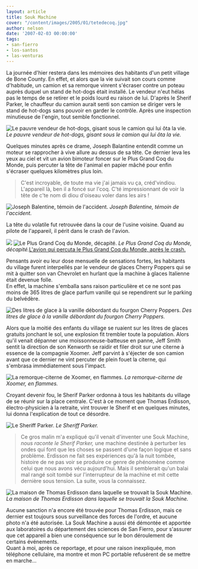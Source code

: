 ```yaml
---
layout: article
title: Souk Machine
cover: "/content/images/2005/01/tetedecoq.jpg"
author: nelson
date: '2007-02-03 00:00:00'
tags:
- san-fierro
- los-santos
- las-venturas
---
```


La journée d'hier restera dans les mémoires des habitants d'un petit village de Bone County. En effet, et alors que la vie suivait son cours comme d'habitude, un camion et sa remorque vinrent s'écraser contre un poteau auprès duquel un stand de hot-dogs était installé. Le vendeur n'eut hélas pas le temps de se retirer et le poids lourd eu raison de lui. D'après le Sherif Parker, le chauffeur du camion aurait senti son camion se diriger vers le stand de hot-dogs sans pouvoir en garder le contrôle. Après une inspection minutieuse de l'engin, tout semble fonctionnel.

![Le pauvre vendeur de hot-dogs, gisant sous le camion qui lui ôta la vie.](/content/images/2005/01/camiondog.jpg)
_Le pauvre vendeur de hot-dogs, gisant sous le camion qui lui ôta la vie._

Quelques minutes après ce drame, Joseph Balantine entendit comme un moteur se rapprocher à vive allure au dessus de sa tête. Ce dernier leva les yeux au ciel et vit un avion bimoteur foncer sur le Plus Grand Coq du Monde, puis percuter la tête de l'animal en papier mâché pour enfin s'écraser quelques kilomètres plus loin.

> C'est incroyable, de toute ma vie j'ai jamais vu ça, créd'vindiou. L'appareil là, ben il a foncé sur l'coq. C'té impressionnant de voir la tête de c'te nom di diou d'oiseau voler dans les airs !

![Joseph Balentine, témoin de l'accident.](/content/images/2005/01/credvindiou.jpg)
_Joseph Balentine, témoin de l'accident._

La tête du volatile fut retrouvée dans la cour de l'usine voisine. Quand au pilote de l'appareil, il périt dans le crash de l'avion.

![](/content/images/2005/01/coqsanstete.jpg)
![Le Plus Grand Coq du Monde, décapité.](/content/images/2005/01/tetedecoq.jpg)
_Le Plus Grand Coq du Monde, décapité._[L'avion qui percuta le Plus Grand Coq du Monde, après le crash.](/content/images/2005/01/crashavion.jpg)

Pensants avoir eu leur dose mensuelle de sensations fortes, les habitants du village furent interpellés par le vendeur de glaces Cherry Poppers qui se mit&nbsp;à quitter son van Chevrolet en hurlant que la machine à glaces Italienne était devenue folle.  
En effet, la machine s'emballa sans raison particulière et ce ne&nbsp;sont pas moins de 365 litres de glace parfum vanille qui se rependirent sur le parking du belvédère.

![Des litres de glace à la vanille débordant du fourgon Cherry Poppers.](/content/images/2005/01/megaglace.jpg)
_Des litres de glace à la vanille débordant du fourgon Cherry Poppers._

Alors que la moitié des enfants du village se ruaient sur les litres de glaces gratuits jonchant le sol, une explosion fit trembler toute la population. Alors qu'il venait dépanner une moissonneuse-batteuse en panne, Jeff Smith sentit la direction de son Kenworth se raidir et filer droit sur une citerne à essence de la compagnie Xoomer. Jeff parvint à s'éjecter de son camion avant que ce dernier ne vint percuter de plein fouet la citerne, qui s'embrasa immédiatement sous l'impact.

![La remorque-citerne de Xoomer, en flammes.](/content/images/2005/01/crashzoomer.jpg)
_La remorque-citerne de Xoomer, en flammes._

Croyant devenir fou, le Sherif Parker ordonna à tous les habitants du village de se réunir sur la place centrale. C'est à ce moment que Thomas Erdisson, électro-physicien à la retraite, vint trouver le Sherif et en quelques minutes, lui donna l'explication de tout ce désordre.

![Le Sheriff Parker.](/content/images/2005/01/parkers.jpg)
_Le Sheriff Parker._

> Ce gros malin m'a expliqué qu'il venait d'inventer une Souk Machine, _nous raconte le Sherif Parker,_ une machine destinée à perturber les ondes qui font que les choses se passent d'une façon logique et sans problème. Erdisson ne fait ses expériences qu'à la nuit tombée, histoire de ne pas voir se produire ce genre de phénomène comme celui que nous avons vécu aujourd'hui. Mais il semblerait qu'un balai mal rangé soit tombé sur l'interrupteur de la machine et mit cette dernière sous tension. La suite, vous la connaissez.

![La maison de Thomas Erdisson dans laquelle se trouvait la Souk Machine.](/content/images/2005/01/maisonsouk.jpg)
_La maison de Thomas Erdisson dans laquelle se trouvait la Souk Machine._

Aucune sanction n'a encore été trouvée pour Thomas Erdisson, mais ce dernier est toujours sous surveillance des forces de l'ordre, et aucune photo n'a été autorisée. La Souk Machine a aussi été démontée et apportée aux laboratoires du département des sciences de San Fierro, pour s'assurer que cet appareil a bien une conséquence sur le bon déroulement de certains événements.  
Quant à moi, après ce reportage, et pour une raison inexpliquée, mon téléphone cellulaire, ma montre et mon PC portable refusèrent de se mettre en marche...
